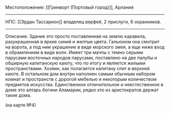 Местоположение: [[Гринворт (Портовый город)]], Арлания 
_______
НПС: [[Эрдан Тассарион]] владелец верфей, 2 прислуги, 6 охранников. 
_______
Описание: Здание это просто поставленная на землю каравела, разукрашенная в яркие синий и желтые цвета. Гальюном она смотрит на ворота, а под ним украшение в виде морского змея, а еще ниже вход в обрамлением в виде волн. Имеет три мачты с темно серыми парусами восточных народов парусами, поставлено на две палубы и обширную капитанскую каюту, что по итогу и является жилыми пространствами. Хозяин, как полагается капитану спит в верхней каюте. В остальном дом внутри наполнен самым обычным набором комнат и пространств с дорогой мебелью и некоторым количеством предметов искусства. Единственное отличительное и неестественное в доме это алтарь богини Аламарии, редко кто из аристократов держат такие дома.

(на карте №4)
